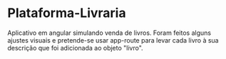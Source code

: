 # Plataforma-Livraria

Aplicativo em angular simulando venda de livros. Foram feitos alguns ajustes visuais e pretende-se usar app-route para levar cada livro à sua descrição que foi adicionada ao objeto "livro".
